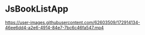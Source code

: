 # JsBookListApp


https://user-images.githubusercontent.com/62603509/172914134-46ee6dd4-a2e6-4914-84e7-7bc6c46fa547.mp4

